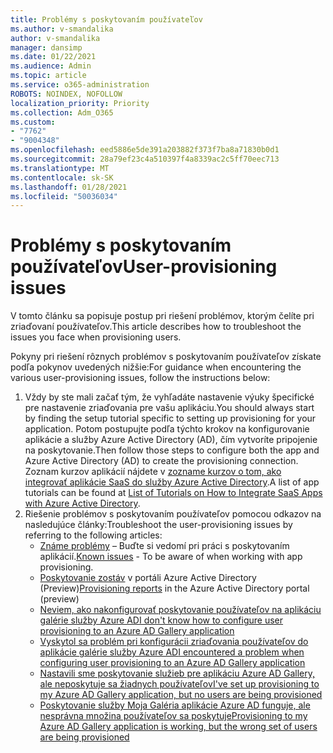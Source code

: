 ```yaml
---
title: Problémy s poskytovaním používateľov
ms.author: v-smandalika
author: v-smandalika
manager: dansimp
ms.date: 01/22/2021
ms.audience: Admin
ms.topic: article
ms.service: o365-administration
ROBOTS: NOINDEX, NOFOLLOW
localization_priority: Priority
ms.collection: Adm_O365
ms.custom:
- "7762"
- "9004348"
ms.openlocfilehash: eed5886e5de391a203882f373f7ba8a71830b0d1
ms.sourcegitcommit: 28a79ef23c4a510397f4a8339ac2c5ff70eec713
ms.translationtype: MT
ms.contentlocale: sk-SK
ms.lasthandoff: 01/28/2021
ms.locfileid: "50036034"
---
```

# <a name="user-provisioning-issues"></a><span data-ttu-id="990d9-102">Problémy s poskytovaním používateľov</span><span class="sxs-lookup"><span data-stu-id="990d9-102">User-provisioning issues</span></span>

<span data-ttu-id="990d9-103">V tomto článku sa popisuje postup pri riešení problémov, ktorým čelíte pri zriaďovaní používateľov.</span><span class="sxs-lookup"><span data-stu-id="990d9-103">This article describes how to troubleshoot the issues you face when provisioning users.</span></span>

<span data-ttu-id="990d9-104">Pokyny pri riešení rôznych problémov s poskytovaním používateľov získate podľa pokynov uvedených nižšie:</span><span class="sxs-lookup"><span data-stu-id="990d9-104">For guidance when encountering the various user-provisioning issues, follow the instructions below:</span></span>

1. <span data-ttu-id="990d9-105">Vždy by ste mali začať tým, že vyhľadáte nastavenie výuky špecifické pre nastavenie zriaďovania pre vašu aplikáciu.</span><span class="sxs-lookup"><span data-stu-id="990d9-105">You should always start by finding the setup tutorial specific to setting up provisioning for your application.</span></span> <span data-ttu-id="990d9-106">Potom postupujte podľa týchto krokov na konfigurovanie aplikácie a služby Azure Active Directory (AD), čím vytvoríte pripojenie na poskytovanie.</span><span class="sxs-lookup"><span data-stu-id="990d9-106">Then follow those steps to configure both the app and Azure Active Directory (AD) to create the provisioning connection.</span></span> <span data-ttu-id="990d9-107">Zoznam kurzov aplikácií nájdete v [zozname kurzov o tom, ako integrovať aplikácie SaaS do služby Azure Active Directory](https://docs.microsoft.com/azure/active-directory/saas-apps/tutorial-list).</span><span class="sxs-lookup"><span data-stu-id="990d9-107">A list of app tutorials can be found at [List of Tutorials on How to Integrate SaaS Apps with Azure Active Directory](https://docs.microsoft.com/azure/active-directory/saas-apps/tutorial-list).</span></span>
2. <span data-ttu-id="990d9-108">Riešenie problémov s poskytovaním používateľov pomocou odkazov na nasledujúce články:</span><span class="sxs-lookup"><span data-stu-id="990d9-108">Troubleshoot the user-provisioning issues by referring to the following articles:</span></span>
    - <span data-ttu-id="990d9-109">[Známe problémy](https://docs.microsoft.com/azure/active-directory/app-provisioning/known-issues) – Buďte si vedomí pri práci s poskytovaním aplikácií.</span><span class="sxs-lookup"><span data-stu-id="990d9-109">[Known issues](https://docs.microsoft.com/azure/active-directory/app-provisioning/known-issues) - To be aware of when working with app provisioning.</span></span>
    - <span data-ttu-id="990d9-110">[Poskytovanie zostáv](https://docs.microsoft.com/azure/active-directory/reports-monitoring/concept-provisioning-logs) v portáli Azure Active Directory (Preview)</span><span class="sxs-lookup"><span data-stu-id="990d9-110">[Provisioning reports](https://docs.microsoft.com/azure/active-directory/reports-monitoring/concept-provisioning-logs) in the Azure Active Directory portal (preview)</span></span>
    - [<span data-ttu-id="990d9-111">Neviem, ako nakonfigurovať poskytovanie používateľov na aplikáciu galérie služby Azure AD</span><span class="sxs-lookup"><span data-stu-id="990d9-111">I don't know how to configure user provisioning to an Azure AD Gallery application</span></span>](https://docs.microsoft.com/azure/active-directory/app-provisioning/configure-automatic-user-provisioning-portal) 
    - [<span data-ttu-id="990d9-112">Vyskytol sa problém pri konfigurácii zriaďovania používateľov do aplikácie galérie služby Azure AD</span><span class="sxs-lookup"><span data-stu-id="990d9-112">I encountered a problem when configuring user provisioning to an Azure AD Gallery application</span></span>](https://docs.microsoft.com/azure/active-directory/app-provisioning/application-provisioning-config-problem) 
    - [<span data-ttu-id="990d9-113">Nastavili sme poskytovanie služieb pre aplikáciu Azure AD Gallery, ale neposkytuje sa žiadnych používateľov</span><span class="sxs-lookup"><span data-stu-id="990d9-113">I've set up provisioning to my Azure AD Gallery application, but no users are being provisioned</span></span>](https://docs.microsoft.com/azure/active-directory/app-provisioning/application-provisioning-config-problem-no-users-provisioned) 
    - [<span data-ttu-id="990d9-114">Poskytovanie služby Moja Galéria aplikácie Azure AD funguje, ale nesprávna množina používateľov sa poskytuje</span><span class="sxs-lookup"><span data-stu-id="990d9-114">Provisioning to my Azure AD Gallery application is working, but the wrong set of users are being provisioned</span></span>](https://docs.microsoft.com/azure/active-directory/manage-apps/add-application-portal-assign-users)





